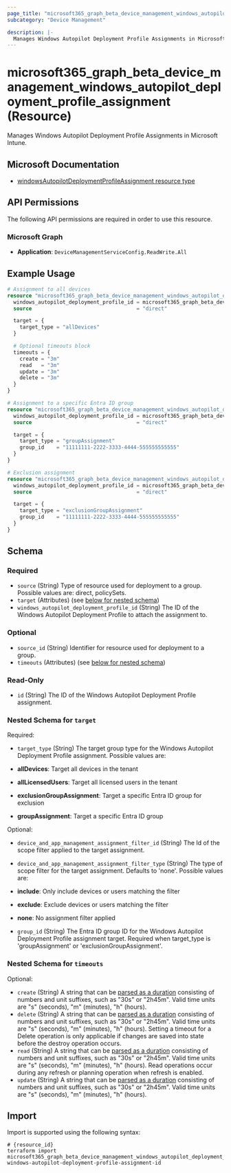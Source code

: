 ```yaml
---
page_title: "microsoft365_graph_beta_device_management_windows_autopilot_deployment_profile_assignment Resource - microsoft365"
subcategory: "Device Management"

description: |-
  Manages Windows Autopilot Deployment Profile Assignments in Microsoft Intune.
---
```


# microsoft365_graph_beta_device_management_windows_autopilot_deployment_profile_assignment (Resource)

Manages Windows Autopilot Deployment Profile Assignments in Microsoft Intune.

## Microsoft Documentation

- [windowsAutopilotDeploymentProfileAssignment resource type](https://learn.microsoft.com/en-us/graph/api/resources/intune-enrollment-windowsautopilotdeploymentprofileassignment?view=graph-rest-beta)

## API Permissions

The following API permissions are required in order to use this resource.

### Microsoft Graph

- **Application**: `DeviceManagementServiceConfig.ReadWrite.All`

## Example Usage

```terraform
# Assignment to all devices
resource "microsoft365_graph_beta_device_management_windows_autopilot_deployment_profile_assignment" "all_devices" {
  windows_autopilot_deployment_profile_id = microsoft365_graph_beta_device_management_windows_autopilot_deployment_profile.entra_joined.id
  source                                  = "direct"

  target = {
    target_type = "allDevices"
  }

  # Optional timeouts block
  timeouts = {
    create = "3m"
    read   = "3m"
    update = "3m"
    delete = "3m"
  }
}

# Assignment to a specific Entra ID group
resource "microsoft365_graph_beta_device_management_windows_autopilot_deployment_profile_assignment" "corporate_devices_1" {
  windows_autopilot_deployment_profile_id = microsoft365_graph_beta_device_management_windows_autopilot_deployment_profile.entra_joined.id
  source                                  = "direct"

  target = {
    target_type = "groupAssignment"
    group_id    = "11111111-2222-3333-4444-555555555555"
  }
}

# Exclusion assignment
resource "microsoft365_graph_beta_device_management_windows_autopilot_deployment_profile_assignment" "exclude_group" {
  windows_autopilot_deployment_profile_id = microsoft365_graph_beta_device_management_windows_autopilot_deployment_profile.entra_joined.id
  source                                  = "direct"

  target = {
    target_type = "exclusionGroupAssignment"
    group_id    = "11111111-2222-3333-4444-555555555555"
  }
}
```

<!-- schema generated by tfplugindocs -->
## Schema

### Required

- `source` (String) Type of resource used for deployment to a group. Possible values are: direct, policySets.
- `target` (Attributes) (see [below for nested schema](#nestedatt--target))
- `windows_autopilot_deployment_profile_id` (String) The ID of the Windows Autopilot Deployment Profile to attach the assignment to.

### Optional

- `source_id` (String) Identifier for resource used for deployment to a group.
- `timeouts` (Attributes) (see [below for nested schema](#nestedatt--timeouts))

### Read-Only

- `id` (String) The ID of the Windows Autopilot Deployment Profile assignment.

<a id="nestedatt--target"></a>
### Nested Schema for `target`

Required:

- `target_type` (String) The target group type for the Windows Autopilot Deployment Profile assignment. Possible values are:

- **allDevices**: Target all devices in the tenant
- **allLicensedUsers**: Target all licensed users in the tenant
- **exclusionGroupAssignment**: Target a specific Entra ID group for exclusion
- **groupAssignment**: Target a specific Entra ID group

Optional:

- `device_and_app_management_assignment_filter_id` (String) The Id of the scope filter applied to the target assignment.
- `device_and_app_management_assignment_filter_type` (String) The type of scope filter for the target assignment. Defaults to 'none'. Possible values are:

- **include**: Only include devices or users matching the filter
- **exclude**: Exclude devices or users matching the filter
- **none**: No assignment filter applied
- `group_id` (String) The Entra ID group ID for the Windows Autopilot Deployment Profile assignment target. Required when target_type is 'groupAssignment' or 'exclusionGroupAssignment'.


<a id="nestedatt--timeouts"></a>
### Nested Schema for `timeouts`

Optional:

- `create` (String) A string that can be [parsed as a duration](https://pkg.go.dev/time#ParseDuration) consisting of numbers and unit suffixes, such as "30s" or "2h45m". Valid time units are "s" (seconds), "m" (minutes), "h" (hours).
- `delete` (String) A string that can be [parsed as a duration](https://pkg.go.dev/time#ParseDuration) consisting of numbers and unit suffixes, such as "30s" or "2h45m". Valid time units are "s" (seconds), "m" (minutes), "h" (hours). Setting a timeout for a Delete operation is only applicable if changes are saved into state before the destroy operation occurs.
- `read` (String) A string that can be [parsed as a duration](https://pkg.go.dev/time#ParseDuration) consisting of numbers and unit suffixes, such as "30s" or "2h45m". Valid time units are "s" (seconds), "m" (minutes), "h" (hours). Read operations occur during any refresh or planning operation when refresh is enabled.
- `update` (String) A string that can be [parsed as a duration](https://pkg.go.dev/time#ParseDuration) consisting of numbers and unit suffixes, such as "30s" or "2h45m". Valid time units are "s" (seconds), "m" (minutes), "h" (hours).

## Import

Import is supported using the following syntax:

```shell
# {resource_id}
terraform import microsoft365_graph_beta_device_management_windows_autopilot_deployment_profile_assignment.example windows-autopilot-deployment-profile-assignment-id
```